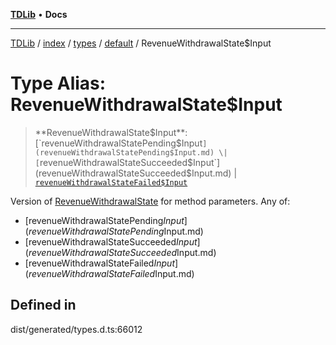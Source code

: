 [**TDLib**](../../../../../../README.md) • **Docs**

***

[TDLib](../../../../../../modules.md) / [index](../../../../../README.md) / [types](../../../README.md) / [default](../README.md) / RevenueWithdrawalState$Input

# Type Alias: RevenueWithdrawalState$Input

> **RevenueWithdrawalState$Input**: [`revenueWithdrawalStatePending$Input`](revenueWithdrawalStatePending$Input.md) \| [`revenueWithdrawalStateSucceeded$Input`](revenueWithdrawalStateSucceeded$Input.md) \| [`revenueWithdrawalStateFailed$Input`](revenueWithdrawalStateFailed$Input.md)

Version of [RevenueWithdrawalState](RevenueWithdrawalState.md) for method parameters.
Any of:
- [revenueWithdrawalStatePending$Input](revenueWithdrawalStatePending$Input.md)
- [revenueWithdrawalStateSucceeded$Input](revenueWithdrawalStateSucceeded$Input.md)
- [revenueWithdrawalStateFailed$Input](revenueWithdrawalStateFailed$Input.md)

## Defined in

dist/generated/types.d.ts:66012
